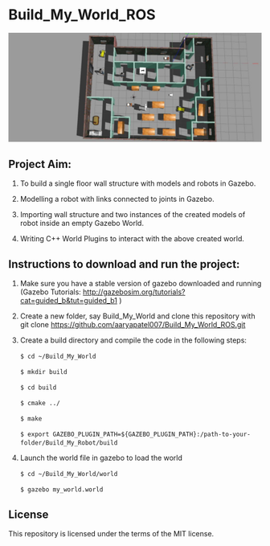 # Build_My_World_ROS

<img src="img/my_world.png" >

## Project Aim:

1. To build a single floor wall structure with models and robots in Gazebo.

2. Modelling a robot with links connected to joints in Gazebo.

3. Importing wall structure and two instances of the created models of robot inside an empty Gazebo World.

4. Writing C++ World Plugins to interact with the above created world.

## Instructions to download and run the project:

1. Make sure you have a stable version of gazebo downloaded and running (Gazebo Tutorials: http://gazebosim.org/tutorials?cat=guided_b&tut=guided_b1 )

2. Create a new folder, say Build_My_World and clone this repository with git clone https://github.com/aaryapatel007/Build_My_World_ROS.git

3. Create a build directory and compile the code in the following steps:

   `$ cd ~/Build_My_World`

   `$ mkdir build`

   `$ cd build`

   `$ cmake ../`

   `$ make`

   `$ export GAZEBO_PLUGIN_PATH=${GAZEBO_PLUGIN_PATH}:/path-to-your-folder/Build_My_Robot/build`

4. Launch the world file in gazebo to load the world

   `$ cd ~/Build_My_World/world`

   `$ gazebo my_world.world`
   
## License

This repository is licensed under the terms of the MIT license.
